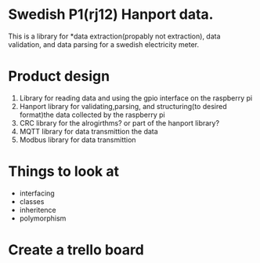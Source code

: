 # Swedish P1(rj12) Hanport data.

This is a library for \*data extraction(propably not extraction), data validation, and data parsing for a swedish electricity meter.



# Product design

1. Library for reading data and using the gpio interface on the raspberry pi
2. Hanport library for validating,parsing, and structuring(to desired format)the data collected by the raspberry pi
3. CRC library for the alrogirthms? or part of the hanport library?
4. MQTT library for data transmittion the data
5. Modbus library for data transmittion



# Things to look at
- interfacing
- classes
- inheritence
- polymorphism

# Create a trello board



